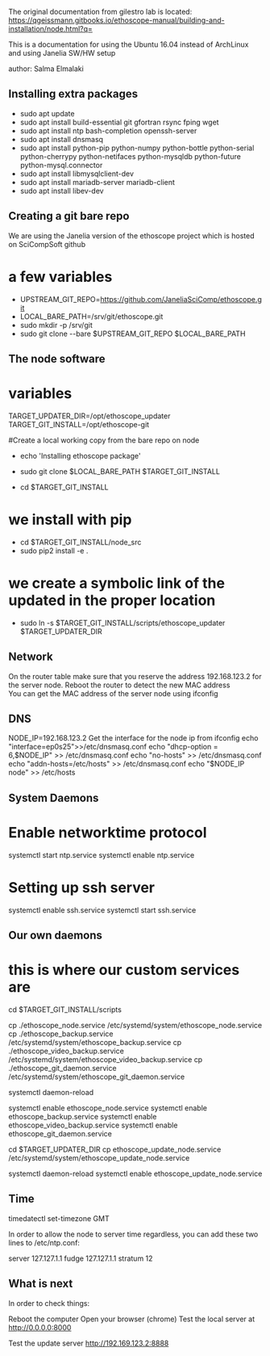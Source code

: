 The original documentation from gilestro lab is located: https://qgeissmann.gitbooks.io/ethoscope-manual/building-and-installation/node.html?q= 

This is a documentation for using the Ubuntu 16.04 instead of ArchLinux and using Janelia SW/HW setup 

author: Salma Elmalaki  

Installing extra packages
--------------------------
* sudo apt update
* sudo apt install build-essential git gfortran rsync fping wget
* sudo apt install ntp bash-completion openssh-server
* sudo apt install dnsmasq
* sudo apt install python-pip python-numpy python-bottle python-serial python-cherrypy python-netifaces python-mysqldb python-future python-mysql.connector 
* sudo apt install libmysqlclient-dev 
* sudo apt install mariadb-server mariadb-client
* sudo apt install libev-dev 

Creating a git bare repo
------------------------
We are using the Janelia version of the ethoscope project which is hosted on SciCompSoft github 

# a few variables
* UPSTREAM_GIT_REPO=https://github.com/JaneliaSciComp/ethoscope.git
* LOCAL_BARE_PATH=/srv/git/ethoscope.git
* sudo mkdir -p /srv/git
* sudo git clone --bare $UPSTREAM_GIT_REPO $LOCAL_BARE_PATH


The node software
------------------
# variables
TARGET_UPDATER_DIR=/opt/ethoscope_updater
TARGET_GIT_INSTALL=/opt/ethoscope-git

#Create a local working copy from the bare repo on node
* echo 'Installing ethoscope package'
* sudo git clone $LOCAL_BARE_PATH $TARGET_GIT_INSTALL

* cd $TARGET_GIT_INSTALL
# we install with pip
* cd $TARGET_GIT_INSTALL/node_src
* sudo pip2 install -e .

# we create a symbolic link of the updated in the proper location
* sudo ln -s $TARGET_GIT_INSTALL/scripts/ethoscope_updater $TARGET_UPDATER_DIR

Network
-------
On the router table make sure that you reserve the address 192.168.123.2 for the server node. 
Reboot the router to detect the new MAC address  
You can get the MAC address of the server node using ifconfig 

DNS
----
NODE_IP=192.168.123.2
Get the interface for the node ip from ifconfig 
echo "interface=ep0s25">>/etc/dnsmasq.conf
echo "dhcp-option = 6,$NODE_IP" >> /etc/dnsmasq.conf 
echo "no-hosts" >> /etc/dnsmasq.conf
echo "addn-hosts=/etc/hosts" >> /etc/dnsmasq.conf
echo "$NODE_IP node" >> /etc/hosts

System Daemons
--------------
# Enable networktime protocol
systemctl start ntp.service
systemctl enable ntp.service

# Setting up ssh server
systemctl enable ssh.service
systemctl start ssh.service


Our own daemons
---------------
# this is where our custom services are
cd $TARGET_GIT_INSTALL/scripts

cp ./ethoscope_node.service /etc/systemd/system/ethoscope_node.service
cp ./ethoscope_backup.service /etc/systemd/system/ethoscope_backup.service
cp ./ethoscope_video_backup.service /etc/systemd/system/ethoscope_video_backup.service
cp ./ethoscope_git_daemon.service /etc/systemd/system/ethoscope_git_daemon.service

systemctl daemon-reload

systemctl enable ethoscope_node.service
systemctl enable ethoscope_backup.service
systemctl enable ethoscope_video_backup.service
systemctl enable ethoscope_git_daemon.service

cd $TARGET_UPDATER_DIR
cp ethoscope_update_node.service /etc/systemd/system/ethoscope_update_node.service

systemctl daemon-reload
systemctl enable ethoscope_update_node.service

Time
----
timedatectl set-timezone GMT

In order to allow the node to server time regardless, you can add these two lines to /etc/ntp.conf:

server 127.127.1.1
fudge 127.127.1.1 stratum 12


What is next
------------
In order to check things:

Reboot the computer
Open your browser (chrome)
Test the local server at http://0.0.0.0:8000

Test the update server http://192.169.123.2:8888







